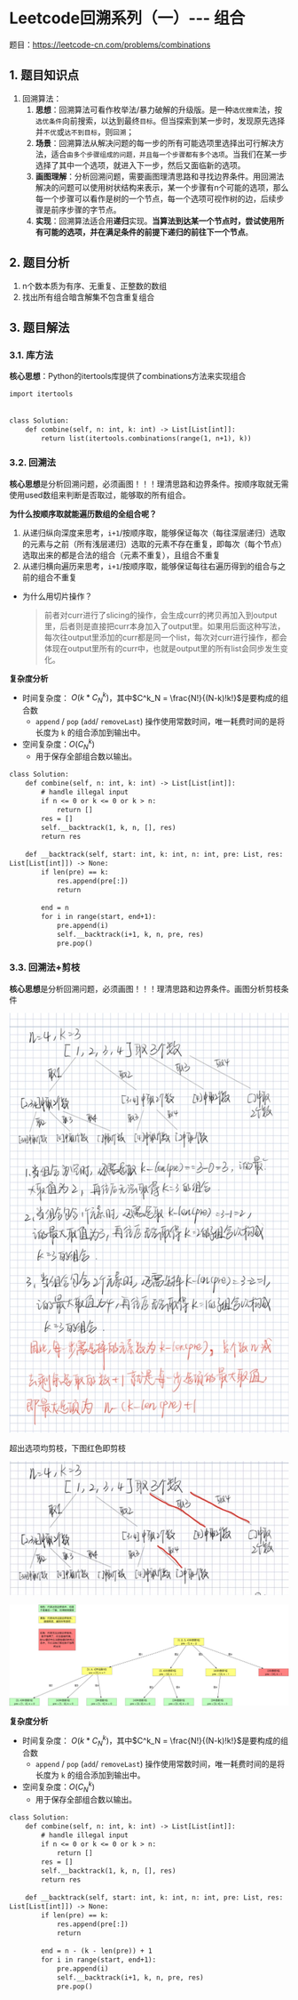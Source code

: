 <h1>Leetcode回溯系列（一）--- 组合</h1>


题目：<https://leetcode-cn.com/problems/combinations>

<h2>1. 题目知识点</h2>

1. 回溯算法：
    1. **思想**：回溯算法可看作枚举法/暴力破解的升级版。是一种`选优搜索`法，按`选优条件`向前搜索，以达到最终`目标`。但当探索到某一步时，发现原先选择并`不优`或`达不到目标`，则`回溯`；
    2. **场景**：回溯算法从解决问题的每一步的所有可能选项里选择出可行解决方法，适合`由多个步骤组成的问题，并且每一个步骤都有多个选项`。当我们在某一步选择了其中一个选项，就进入下一步，然后又面临新的选项。
    3. **画图理解**：分析回溯问题，需要画图理清思路和寻找边界条件。用回溯法解决的问题可以使用树状结构来表示，某一个步骤有n个可能的选项，那么每一个步骤可以看作是树的一个节点，每一个选项可视作树的边，后续步骤是前序步骤的字节点。
    4. **实现**：回溯算法适合用**递归**实现。**当算法到达某一个节点时，尝试使用所有可能的选项，并在满足条件的前提下递归的前往下一个节点**。

<h2>2. 题目分析</h2>

1. n个数本质为有序、无重复、正整数的数组
2. 找出所有组合暗含解集不包含重复组合

<h2>3. 题目解法</h2>


<h3>3.1. 库方法</h3>

**核心思想**：Python的itertools库提供了combinations方法来实现组合

```
import itertools


class Solution:
    def combine(self, n: int, k: int) -> List[List[int]]:
        return list(itertools.combinations(range(1, n+1), k))
```

<h3>3.2. 回溯法</h3>

**核心思想**是分析回溯问题，必须画图！！！理清思路和边界条件。按顺序取就无需使用used数组来判断是否取过，能够取的所有组合。

**为什么按顺序取就能遍历数组的全组合呢？**

1. 从递归纵向深度来思考，`i+1`/按顺序取，能够保证每次（每往深层递归）选取的元素与之前（所有浅层递归）选取的元素不存在重复，即每次（每个节点）选取出来的都是合法的组合（元素不重复），且组合不重复
2. 从递归横向遍历来思考，`i+1`/按顺序取，能够保证每往右遍历得到的组合与之前的组合不重复

+ 为什么用切片操作？

    > 前者对curr进行了slicing的操作，会生成curr的拷贝再加入到output里，后者则是直接把curr本身加入了output里。如果用后面这种写法，每次往output里添加的curr都是同一个list，每次对curr进行操作，都会体现在output里所有的curr中，也就是output里的所有list会同步发生变化。
    
**复杂度分析**

+ 时间复杂度： $O(k * C^k_N)$，其中$C^k_N = \frac{N!}{(N-k)!k!}$是要构成的组合数
    + `append` / `pop` (`add`/ `removeLast`) 操作使用常数时间，唯一耗费时间的是将长度为 `k` 的组合添加到输出中。
+ 空间复杂度：$O(C^k_N)$
    + 用于保存全部组合数以输出。

    
```
class Solution:
    def combine(self, n: int, k: int) -> List[List[int]]:
        # handle illegal input
        if n <= 0 or k <= 0 or k > n:
            return []
        res = []
        self.__backtrack(1, k, n, [], res)
        return res

    def __backtrack(self, start: int, k: int, n: int, pre: List, res: List[List[int]]) -> None:
        if len(pre) == k:
            res.append(pre[:])
            return
        
        end = n 
        for i in range(start, end+1):
            pre.append(i)
            self.__backtrack(i+1, k, n, pre, res)
            pre.pop()
```

<h3>3.3. 回溯法+剪枝</h3>

**核心思想**是分析回溯问题，必须画图！！！理清思路和边界条件。画图分析剪枝条件

![-w1000](../media/15860952116770.jpg)

超出选项均剪枝，下图红色即剪枝

![](../media/15860961568540.jpg)

![-w20000](../media/lc0077-组合.png)


**复杂度分析**

+ 时间复杂度： $O(k * C^k_N)$，其中$C^k_N = \frac{N!}{(N-k)!k!}$是要构成的组合数
    + `append` / `pop` (`add`/ `removeLast`) 操作使用常数时间，唯一耗费时间的是将长度为 `k` 的组合添加到输出中。
+ 空间复杂度：$O(C^k_N)$
    + 用于保存全部组合数以输出。

```
class Solution:
    def combine(self, n: int, k: int) -> List[List[int]]:
        # handle illegal input
        if n <= 0 or k <= 0 or k > n:
            return []
        res = []
        self.__backtrack(1, k, n, [], res)
        return res

    def __backtrack(self, start: int, k: int, n: int, pre: List, res: List[List[int]]) -> None:
        if len(pre) == k:
            res.append(pre[:])
            return
        
        end = n - (k - len(pre)) + 1
        for i in range(start, end+1):
            pre.append(i)
            self.__backtrack(i+1, k, n, pre, res)
            pre.pop()
```
